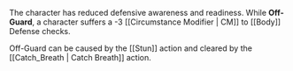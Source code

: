 The character has reduced defensive awareness and readiness. While **Off-Guard**, a character suffers a -3 [[Circumstance Modifier | CM]] to [[Body]] Defense checks.

Off-Guard can be caused by the [[Stun]] action and cleared by the [[Catch_Breath | Catch Breath]] action.
